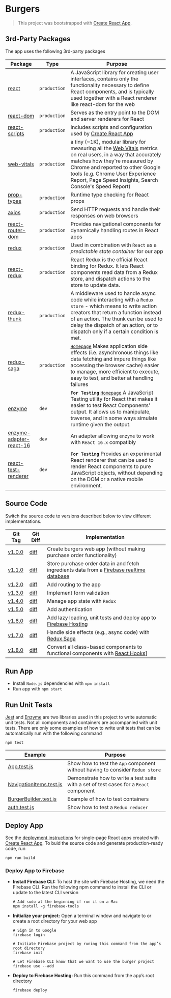 # Burgers

> This project was bootstrapped with [Create React App](https://github.com/facebook/create-react-app).

## 3rd-Party Packages

The app uses the following 3rd-party packages

| Package | Type | Purpose |
|---------|------|---------|
| [react](https://www.npmjs.com/package/react) | `production` | A JavaScript library for creating user interfaces, contains only the functionality necessary to define React components, and is typically used together with a React renderer like react-dom for the web |
| [react-dom](https://www.npmjs.com/package/react-dom) | `production` | Serves as the entry point to the DOM and server renderers for React |
| [react-scripts](https://www.npmjs.com/package/react-scripts) | `production` | Includes scripts and configuration used by [Create React App](https://create-react-app.dev/) |
| [web-vitals](https://www.npmjs.com/package/web-vitals) | `production` | a tiny (~1K), modular library for measuring all the [Web Vitals](https://web.dev/vitals/) metrics on real users, in a way that accurately matches how they're measured by Chrome and reported to other Google tools (e.g. Chrome User Experience Report, Page Speed Insights, Search Console's Speed Report) |
| [prop-types](https://www.npmjs.com/package/prop-types) | `production` | Runtime type checking for React props |
| [axios](https://www.npmjs.com/package/axios) | `production` | Send HTTP requests and handle their responses on web browsers |
| [react-router-dom](https://www.npmjs.com/package/react-router-dom) | `production` | Provides navigational components for dynamically handling routes in React apps |
| [redux](https://www.npmjs.com/package/redux) | `production` | Used in combination with `React` as a *predictable state container* for our app |
| [react-redux](https://www.npmjs.com/package/react-redux) | `production` | React Redux is the official React binding for Redux. It lets React components read data from a Redux store, and dispatch actions to the store to update data. |
| [redux-thunk](https://www.npmjs.com/package/redux-thunk) | `production` | A middleware used to handle async code while interacting with a `Redux store` - which means to write action creators that return a function instead of an action. The thunk can be used to delay the dispatch of an action, or to dispatch only if a certain condition is met. |
| [redux-saga](https://www.npmjs.com/package/redux-saga) | `production` | [`Homepage`](https://redux-saga.js.org/) Makes application side effects (i.e. asynchronous things like data fetching and impure things like accessing the browser cache) easier to manage, more efficient to execute, easy to test, and better at handling failures |
| [enzyme](https://www.npmjs.com/package/enzyme) | `dev` | **`For Testing`** [`Homepage`](https://enzymejs.github.io/enzyme/) A JavaScript Testing utility for React that makes it easier to test React Components' output. It allows us to manipulate, traverse, and in some ways simulate runtime given the output. |
| [enzyme-adapter-react-16](https://www.npmjs.com/package/enzyme-adapter-react-16) | `dev` | An adapter allowing `enzyme` to work with `React 16.x` compatibly |
| [react-test-renderer](https://www.npmjs.com/package/react-test-renderer) | `dev` | **`For Testing`** Provides an experimental React renderer that can be used to render React components to pure JavaScript objects, without depending on the DOM or a native mobile environment. |

## Source Code

Switch the source code to versions described below to view different implementations.

| Git Tag | Git Diff | Implementation |
|---------|----------|----------------|
| [v1.0.0](https://github.com/TranXuanHoang/React/releases/tag/v1.0.0) | [diff](https://github.com/TranXuanHoang/React/compare/v0.0.0...v1.0.0) | Create burgers web app (without making purchase order functionality) |
| [v1.1.0](https://github.com/TranXuanHoang/React/releases/tag/v1.1.0) | [diff](https://github.com/TranXuanHoang/React/compare/v1.0.0...v1.1.0) | Store purchase order data in and fetch ingredients data from a [Firebase realtime database](https://firebase.google.com/products/realtime-database) |
| [v1.2.0](https://github.com/TranXuanHoang/React/releases/tag/v1.2.0) | [diff](https://github.com/TranXuanHoang/React/compare/v1.1.0...v1.2.0) | Add routing to the app |
| [v1.3.0](https://github.com/TranXuanHoang/React/releases/tag/v1.3.0) | [diff](https://github.com/TranXuanHoang/React/compare/v1.2.0...v1.3.0) | Implement form validation |
| [v1.4.0](https://github.com/TranXuanHoang/React/releases/tag/v1.4.0) | [diff](https://github.com/TranXuanHoang/React/compare/v1.3.0...v1.4.0) | Manage app state with `Redux` |
| [v1.5.0](https://github.com/TranXuanHoang/React/releases/tag/v1.5.0) | [diff](https://github.com/TranXuanHoang/React/compare/v1.4.0...v1.5.0) | Add authentication |
| [v1.6.0](https://github.com/TranXuanHoang/React/releases/tag/v1.6.0) | [diff](https://github.com/TranXuanHoang/React/compare/v1.5.0...v1.6.0) | Add lazy loading, unit tests and deploy app to [Firebase Hosting](https://firebase.google.com/docs/hosting) |
| [v1.7.0](https://github.com/TranXuanHoang/React/releases/tag/v1.7.0) | [diff](https://github.com/TranXuanHoang/React/compare/v2.0.0...v1.7.0) | Handle side effects (e.g., async code) with [Redux Saga](https://redux-saga.js.org/) |
| [v1.8.0](https://github.com/TranXuanHoang/React/releases/tag/v1.8.0) | [diff](https://github.com/TranXuanHoang/React/compare/v3.0.0...v1.8.0) | Convert all class-based components to functional components with [React Hooks](https://reactjs.org/docs/hooks-intro.html)] |

## Run App

* Install `Node.js` dependencies with `npm install`
* Run app with `npm start`

## Run Unit Tests

[Jest](https://jestjs.io/) and [Enzyme](https://enzymejs.github.io/enzyme/) are two libraries used in this project to write automatic unit tests. Not all components and containers are accompanied with unit tests. There are only some examples of how to write unit tests that can be automatically run with the following command

```shell
npm test
```

| Example | Purpose |
|---------|---------|
| [App.test.js](./src/App.test.js) | Show how to test the `App` component without having to consider `Redux store` |
| [NavigationItems.test.js](./src/components/Navigation/NavigationItems/NavigationItems.test.js) | Demonstrate how to write a test suite with a set of test cases for a `React` component |
| [BurgerBuilder.test.js](./src/containers/BurgerBuilder/BurgerBuilder.test.js) | Example of how to test containers |
| [auth.test.js](./src/store/reducers/auth.test.js) | Show how to test a `Redux reducer` |

## Deploy App

See the [deployment instructions](https://create-react-app.dev/docs/deployment/) for single-page React apps created with [Create React App](https://create-react-app.dev/). To buid the source code and generate production-ready code, run

```shell
npm run build
```

### Deploy App to Firebase

* **Install Firebase CLI:** To host the site with Firebase Hosting, we need the Firebase CLI. Run the following npm command to install the CLI or update to the latest CLI version

  ```shell
  # Add sudo at the beginning if run it on a Mac
  npm install -g firebase-tools
  ```

* **Initialize your project:** Open a terminal window and navigate to or create a root directory for your web app

  ```shell
  # Sign in to Google
  firebase login

  # Initiate Firebase project by runing this command from the app’s root directory
  firebase init

  # Let Firebase CLI know that we want to use the burger project
  firebase use --add
  ```

* **Deploy to Firebase Hosting:** Run this command from the app’s root directory

  ```shell
  firebase deploy
  ```

